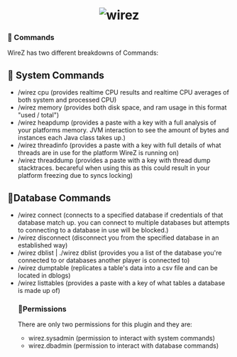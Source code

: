 <h1 align="center">
	<img
		alt="wirez"
		src="https://i.postimg.cc/yxhZZWT8/image-2022-02-18-164450.png">
</h1>

### 🔌 Commands

WireZ has two different breakdowns of Commands:

## 🔌 System Commands
* /wirez cpu (provides realtime CPU results and realtime CPU averages of both system and processed CPU)
* /wirez memory (provides both disk space, and ram usage in this format "used / total")
* /wirez heapdump (provides a paste with a key with a full analysis of your platforms memory. JVM interaction to see the amount of bytes and instances each Java class takes up.)
* /wirez threadinfo (provides a paste with a key with full details of what threads are in use for the platform WireZ is running on)
* /wirez threaddump (provides a paste with a key with thread dump stacktraces. becareful when using this as this could result in your platform freezing due to syncs locking)

## 🔌Database Commands
* /wirez connect <host> <port> <database> <user> <password> <timeout> <poolSize> (connects to a specified database if credentials of that database match up. you can connect to multiple databases but attempts to connecting to a database in use will be blocked.)
* /wirez disconnect <database> (disconnect you from the specified database in an established way)
* /wirez dblist | ./wirez dblist <target> (provides you a list of the database you're connected to or databases another player is connected to)
* /wirez dumptable <database> <table> <fileName> (replicates a table's data into a csv file and can be located in dblogs)
* /wirez listtables <database> (provides a paste with a key of what tables a database is made up of)

### 🔌Permissions

There are only two permissions for this plugin and they are:

* wirez.sysadmin (permission to interact with system commands)
* wirez.dbadmin (permission to interact with database commands)
	

